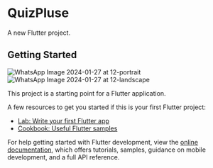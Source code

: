 # QuizPluse

A new Flutter project.

## Getting Started
![WhatsApp Image 2024-01-27 at 12-portrait](https://github.com/Rohit10gt/QuizPlus/assets/122485591/7cbcd3be-0a14-49a4-ad7d-2a44794c2ee7=250x250)
![WhatsApp Image 2024-01-27 at 12-landscape](https://github.com/Rohit10gt/QuizPlus/assets/122485591/a6a3adc4-037f-4ba8-b950-b5c743ddab65=250x250)

This project is a starting point for a Flutter application.

A few resources to get you started if this is your first Flutter project:

- [Lab: Write your first Flutter app](https://docs.flutter.dev/get-started/codelab)
- [Cookbook: Useful Flutter samples](https://docs.flutter.dev/cookbook)

For help getting started with Flutter development, view the
[online documentation](https://docs.flutter.dev/), which offers tutorials,
samples, guidance on mobile development, and a full API reference.
